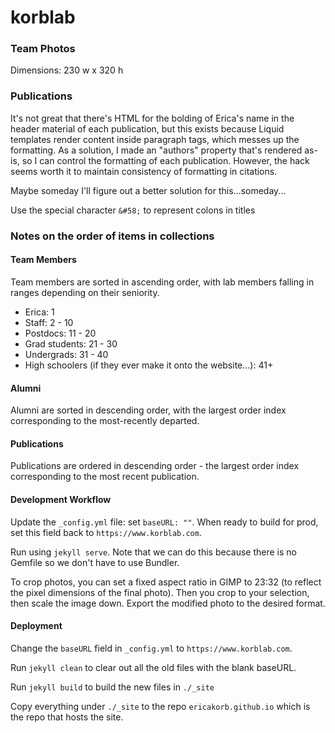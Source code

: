 # korblab

### Team Photos

Dimensions: 230 w x 320 h

### Publications

It's not great that there's HTML for the bolding of Erica's name in the header material of each publication, but this exists because Liquid templates render content inside paragraph tags, which messes up the formatting. As a solution, I made an "authors" property that's rendered as-is, so I can control the formatting of each publication. However, the hack seems worth it to maintain consistency of formatting in citations.

Maybe someday I'll figure out a better solution for this...someday...

Use the special character `&#58;` to represent colons in titles

### Notes on the order of items in collections

#### Team Members

Team members are sorted in ascending order, with lab members falling in ranges depending on their seniority.

* Erica: 1
* Staff: 2 - 10
* Postdocs: 11 - 20
* Grad students: 21 - 30
* Undergrads: 31 - 40
* High schoolers (if they ever make it onto the website...): 41+

#### Alumni

Alumni are sorted in descending order, with the largest order index corresponding to the most-recently departed.

#### Publications

Publications are ordered in descending order - the largest order index corresponding to the most recent publication.

#### Development Workflow

Update the `_config.yml` file: set `baseURL: ""`. When ready to build for prod, set this field back to `https://www.korblab.com`.

Run using `jekyll serve`. Note that we can do this because there is no Gemfile so we don't have to use Bundler.

To crop photos, you can set a fixed aspect ratio in GIMP to 23:32 (to reflect the pixel dimensions of the final photo). Then you crop to your selection, then scale the image down. Export the modified photo to the desired format.

#### Deployment

Change the `baseURL` field in `_config.yml` to `https://www.korblab.com`.

Run `jekyll clean` to clear out all the old files with the blank baseURL.

Run `jekyll build` to build the new files in `./_site`

Copy everything under `./_site` to the repo `ericakorb.github.io` which is the repo that hosts the site.

